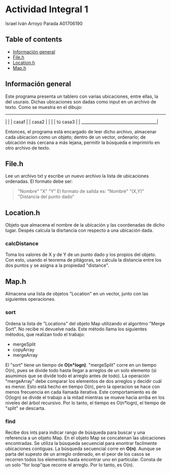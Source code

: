 # Actividad Integral 1
Israel Iván Arroyo Parada
A01706190
## Table of contents
* [Información general](#información-general)
* [File.h](#file.h)
* [Location.h](#location.h)
* [Map.h](#map.h)

## Información general
Este programa presenta un tablero con varias ubicaciones, entre ellas, la del usuraio.
Dichas ubicaciones son dadas como input en un archivo de texto.
Como se muestra en el dibujo:
______________________________________
|                                                                   |
|                                  casa1                       |
|       casa2                                                   |
|                                                                   |
|       tú                                      casa3          |
| _____________________________________|

Entonces, el programa está encargado de leer dicho archivo, almacenar cada ubicacion como un objeto; dentro de un vector, ordenarlo; de ubicación más cercana a más lejana, permitir la búsqueda e imprimirlo en otro archivo de texto.
## File.h
Lee un archivo txt y escribe un nuevo archivo la lista de ubicaciones ordenadas. El formato debe ser:
> "Nombre" "X" "Y"
El formato de salida es:
> "Nombre" "(X,Y)" "Distancia del punto dado"

## Location.h
Objeto que almacena el nombre de la ubicación y las coordenadas de dicho lugar. Despés calcula la disrtancia con respecto a una ubicación dada.
### calcDistance
Toma los valores de X y de Y de un punto dado y los propios del objeto. Con esto, usando el teorema de pitágoras, se calcula la distancia entre los dos puntos y se asigna a la propiedad "distance".

## Map.h
Almacena una lista de objetos "Location" en un vector, junto con las siguientes operaciones.
### sort
Ordena la lista de "Locations" del objeto Map utilizando el algoritmo "Merge Sort". No recibe ni devuelve nada. Este método llama los siguientes métodos, que realizan todo el trabajo:
- mergeSplit
- copyArray
- mergeArray

El "sort" tiene un tiempo de **O(n*logn)**. "mergeSplit" corre en un tiempo O(n), pues se divide todo hasta llegar a arreglos de un solo elemento (si asumimos que se divide todo el arreglo antes de todo). La operación "mergeArray" debe comparar los elementos de dos arreglos y decidir cuál es menor. Esto está hecho en tiempo O(n), pero la operacion se hace con menos frecuencia en cada llamada iterativa. Este comportamiento es de O(logn) se divide el trabajo a la mitad mientras se mueve hacia arriba en los niveles del árbol recursivo. Por lo tanto, el tiempo es O(n*logn), el tiempo de "split" se descarta.
### find
Recibe dos ints para indicar rango de búsqueda para buscar y una referencia a un objeto Map. En el objeto Map se concatenan las ubicaciones encontradas. Se utiliza la búsqueda secuencial para enontrar facilmente ubicaciones contiguas.
La búsqueda secuencial corre en **O(n)**. Aunque se parta del supesto de un arreglo ordenado, en el peor de los casos se recorren todos los elementos hasta encontrar uno en particular. Consta de un solo "for loop"que recorre el arreglo. Por lo tanto, es O(n).
